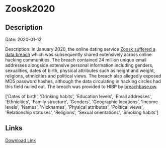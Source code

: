 # Zoosk2020

## Description

Date: 2020-01-12

Description:
In January 2020, the online dating service <a href="https://grahamcluley.com/zoosk-hacking/" target="_blank" rel="noopener">Zoosk suffered a data breach</a> which was subsequently shared extensively across online hacking communities. The breach contained 24 million unique email addresses alongside extensive personal information including genders, sexualities, dates of birth, physical attributes such as height and weight, religions, ethnicities and political views. The breach also allegedly exposed MD5 password hashes, although the data circulating in hacking circles had this field nulled out. The breach was provided to HIBP by <a href="https://breachbase.pw/" target="_blank" rel="noopener">breachbase.pw</a>.


['Dates of birth', 'Drinking habits', 'Education levels', 'Email addresses', 'Ethnicities', 'Family structure', 'Genders', 'Geographic locations', 'Income levels', 'Names', 'Nicknames', 'Physical attributes', 'Political views', 'Relationship statuses', 'Religions', 'Sexual orientations', 'Smoking habits']

## Links

[Download Link](https://link-to.net/1229997/347.8256794151536/dynamic/?r=aHR0cHM6Ly93d3cubWVkaWFmaXJlLmNvbS92aWV3L0hIaWlNYnU1eXMwWTA4ay96b29zay5jb20vZmlsZQ==)